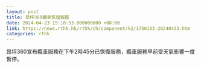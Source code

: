 ```yaml
---
layout: post
title: 昂坪360纜車恢復服務
date: 2024-04-23 15:10:53.000000000 +08:00
link: https://news.rthk.hk/rthk/ch/component/k2/1750153-20240423.htm
categories: rthk
---
```


昂坪360宣布纜車服務在下午2時45分已恢復服務，纜車服務早前受天氣影響一度暫停。
